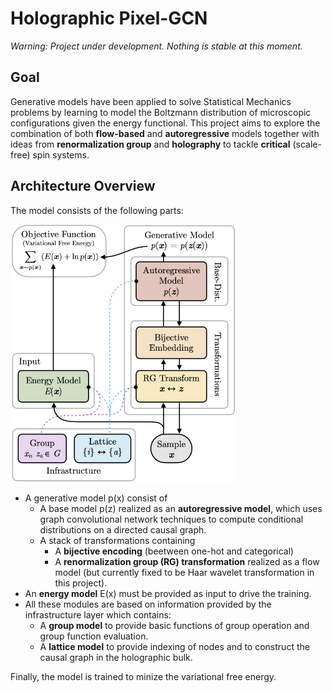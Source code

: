 # Holographic Pixel-GCN

*Warning: Project under development. Nothing is stable at this moment.*

## Goal

Generative models have been applied to solve Statistical Mechanics problems by learning to model the Boltzmann distribution of microscopic configurations given the energy functional. This project aims to explore the combination of both **flow-based** and **autoregressive** models together with ideas from **renormalization group** and **holography** to tackle **critical** (scale-free) spin systems.

## Architecture Overview
The model consists of the following parts:

<img src="./hierarchical/image/model.png" alt="model" width="360"/>

* A generative model p(x) consist of
  * A base model p(z) realized as an **autoregressive model**, which uses graph convolutional network techniques to compute conditional distributions on a directed causal graph.
  * A stack of transformations containing
     * A **bijective encoding** (beetween one-hot and categorical)
     * A **renormalization group (RG) transformation** realized as a flow model (but currently fixed to be Haar wavelet transformation in this project).
* An **energy model** E(x) must be provided as input to drive the training.
* All these modules are based on information provided by the infrastructure layer which contains:
  * A **group model** to provide basic functions of group operation and group function evaluation.
  * A **lattice model** to provide indexing of nodes and to construct the causal graph in the holographic bulk.
  
Finally, the model is trained to minize the variational free energy.
